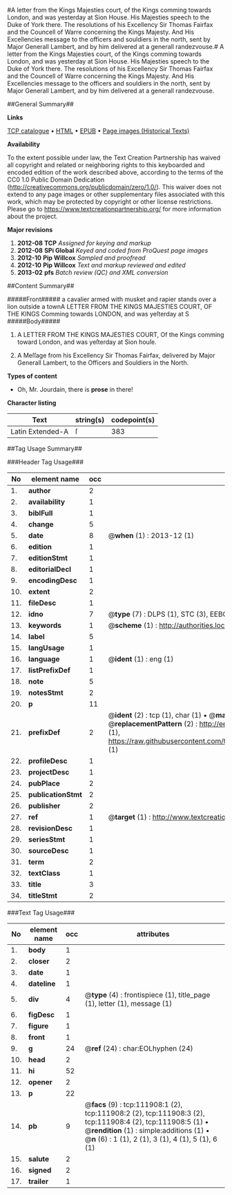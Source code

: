 #A letter from the Kings Majesties court, of the Kings comming towards London, and was yesterday at Sion House. His Majesties speech to the Duke of York there. The resolutions of his Excellency Sir Thomas Fairfax and the Councell of Warre concerning the Kings Majesty. And His Excellencies message to the officers and souldiers in the north, sent by Major Generall Lambert, and by him delivered at a generall randezvouse.#
A letter from the Kings Majesties court, of the Kings comming towards London, and was yesterday at Sion House. His Majesties speech to the Duke of York there. The resolutions of his Excellency Sir Thomas Fairfax and the Councell of Warre concerning the Kings Majesty. And His Excellencies message to the officers and souldiers in the north, sent by Major Generall Lambert, and by him delivered at a generall randezvouse.

##General Summary##

**Links**

[TCP catalogue](http://www.ota.ox.ac.uk/tcp/)  • 
[HTML](http://tei.it.ox.ac.uk/tcp/Texts-HTML/free/A87/A87981.html)  • 
[EPUB](http://tei.it.ox.ac.uk/tcp/Texts-EPUB/free/A87/A87981.epub) • 
[Page images (Historical Texts)](https://historicaltexts.jisc.ac.uk/eebo-99859809e)

**Availability**

To the extent possible under law, the Text Creation Partnership has waived all copyright and related or neighboring rights to this keyboarded and encoded edition of the work described above, according to the terms of the CC0 1.0 Public Domain Dedication (http://creativecommons.org/publicdomain/zero/1.0/). This waiver does not extend to any page images or other supplementary files associated with this work, which may be protected by copyright or other license restrictions. Please go to https://www.textcreationpartnership.org/ for more information about the project.

**Major revisions**

1. __2012-08__ __TCP__ *Assigned for keying and markup*
1. __2012-08__ __SPi Global__ *Keyed and coded from ProQuest page images*
1. __2012-10__ __Pip Willcox__ *Sampled and proofread*
1. __2012-10__ __Pip Willcox__ *Text and markup reviewed and edited*
1. __2013-02__ __pfs__ *Batch review (QC) and XML conversion*

##Content Summary##

#####Front#####
a cavalier armed with musket and rapier stands over a lion outside a townA LETTER FROM THE KINGS MAJESTIES COURT, OF THE KINGS Comming towards LONDON, and was yeſterday at S
#####Body#####

1. A LETTER FROM THE KINGS MAJESTIES COURT, Of the Kings comming toward London, and was yeſterday at Sion houſe.

1. A Meſſage from his Excellency Sir Thomas Fairfax, delivered by Major Generall Lambert, to the Officers and Souldiers in the North.

**Types of content**

  * Oh, Mr. Jourdain, there is **prose** in there!

**Character listing**


|Text|string(s)|codepoint(s)|
|---|---|---|
|Latin Extended-A|ſ|383|

##Tag Usage Summary##

###Header Tag Usage###

|No|element name|occ|attributes|
|---|---|---|---|
|1.|__author__|2||
|2.|__availability__|1||
|3.|__biblFull__|1||
|4.|__change__|5||
|5.|__date__|8| @__when__ (1) : 2013-12 (1)|
|6.|__edition__|1||
|7.|__editionStmt__|1||
|8.|__editorialDecl__|1||
|9.|__encodingDesc__|1||
|10.|__extent__|2||
|11.|__fileDesc__|1||
|12.|__idno__|7| @__type__ (7) : DLPS (1), STC (3), EEBO-CITATION (1), PROQUEST (1), VID (1)|
|13.|__keywords__|1| @__scheme__ (1) : http://authorities.loc.gov/ (1)|
|14.|__label__|5||
|15.|__langUsage__|1||
|16.|__language__|1| @__ident__ (1) : eng (1)|
|17.|__listPrefixDef__|1||
|18.|__note__|5||
|19.|__notesStmt__|2||
|20.|__p__|11||
|21.|__prefixDef__|2| @__ident__ (2) : tcp (1), char (1)  •  @__matchPattern__ (2) : ([0-9\-]+):([0-9IVX]+) (1), (.+) (1)  •  @__replacementPattern__ (2) : http://eebo.chadwyck.com/downloadtiff?vid=$1&page=$2 (1), https://raw.githubusercontent.com/textcreationpartnership/Texts/master/tcpchars.xml#$1 (1)|
|22.|__profileDesc__|1||
|23.|__projectDesc__|1||
|24.|__pubPlace__|2||
|25.|__publicationStmt__|2||
|26.|__publisher__|2||
|27.|__ref__|1| @__target__ (1) : http://www.textcreationpartnership.org/docs/. (1)|
|28.|__revisionDesc__|1||
|29.|__seriesStmt__|1||
|30.|__sourceDesc__|1||
|31.|__term__|2||
|32.|__textClass__|1||
|33.|__title__|3||
|34.|__titleStmt__|2||


###Text Tag Usage###

|No|element name|occ|attributes|
|---|---|---|---|
|1.|__body__|1||
|2.|__closer__|2||
|3.|__date__|1||
|4.|__dateline__|1||
|5.|__div__|4| @__type__ (4) : frontispiece (1), title_page (1), letter (1), message (1)|
|6.|__figDesc__|1||
|7.|__figure__|1||
|8.|__front__|1||
|9.|__g__|24| @__ref__ (24) : char:EOLhyphen (24)|
|10.|__head__|2||
|11.|__hi__|52||
|12.|__opener__|2||
|13.|__p__|22||
|14.|__pb__|9| @__facs__ (9) : tcp:111908:1 (2), tcp:111908:2 (2), tcp:111908:3 (2), tcp:111908:4 (2), tcp:111908:5 (1)  •  @__rendition__ (1) : simple:additions (1)  •  @__n__ (6) : 1 (1), 2 (1), 3 (1), 4 (1), 5 (1), 6 (1)|
|15.|__salute__|2||
|16.|__signed__|2||
|17.|__trailer__|1||

